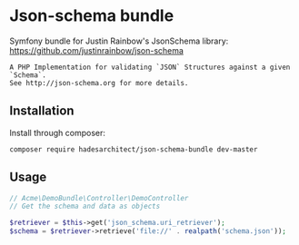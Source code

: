 # Json-schema bundle

Symfony bundle for Justin Rainbow's JsonSchema library: https://github.com/justinrainbow/json-schema

```
A PHP Implementation for validating `JSON` Structures against a given `Schema`.
See http://json-schema.org for more details.
```

## Installation

Install through composer: 

```
composer require hadesarchitect/json-schema-bundle dev-master
```

## Usage

```php
// Acme\DemoBundle\Controller\DemoController
// Get the schema and data as objects

$retriever = $this->get('json_schema.uri_retriever');
$schema = $retriever->retrieve('file://' . realpath('schema.json'));
```
